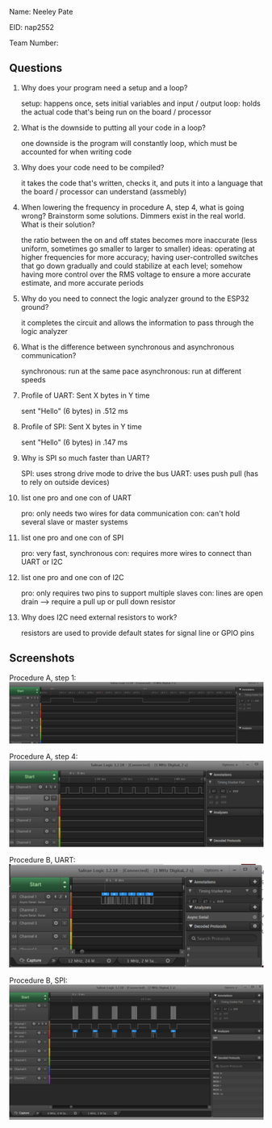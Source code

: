 Name: Neeley Pate

EID: nap2552

Team Number:

## Questions

1. Why does your program need a setup and a loop?

	setup: happens once, sets initial variables and input / output
	loop: holds the actual code that's being run on the board / processor

2. What is the downside to putting all your code in a loop?

    one downside is the program will constantly loop, which must be accounted for when writing code

3. Why does your code need to be compiled?

    it takes the code that's written, checks it, and puts it into a language that the board / processor can understand (assmebly)

4. When lowering the frequency in procedure A, step 4, what is going wrong? Brainstorm some solutions. Dimmers exist in the real world. What is their solution?

	the ratio between the on and off states becomes more inaccurate (less uniform, sometimes go smaller to larger to smaller)
	ideas: operating at higher frequencies for more accuracy; having user-controlled switches that go down gradually and could stabilize at each level;
		somehow having more control over the RMS voltage to ensure a more accurate estimate, and more accurate periods

5. Why do you need to connect the logic analyzer ground to the ESP32 ground?

    it completes the circuit and allows the information to pass through the logic analyzer

6. What is the difference between synchronous and asynchronous communication?

    synchronous: run at the same pace
	asynchronous: run at different speeds

7. Profile of UART: Sent X bytes in Y time 

    sent "Hello" (6 bytes) in .512 ms

8. Profile of SPI: Sent X bytes in Y time

    sent "Hello" (6 bytes) in .147 ms

9. Why is SPI so much faster than UART?

    SPI: uses strong drive mode to drive the bus
	UART: uses push pull (has to rely on outside devices)

10. list one pro and one con of UART

    pro: only needs two wires for data communication
	con: can't hold several slave or master systems

11. list one pro and one con of SPI

    pro: very fast, synchronous
	con: requires more wires to connect than UART or I2C

12. list one pro and one con of I2C

    pro: only requires two pins to support multiple slaves
	con: lines are open drain --> require a pull up or pull down resistor

13. Why does I2C need external resistors to work?

    resistors are used to provide default states for signal line or GPIO pins

## Screenshots

Procedure A, step 1:
![Put path to your image here ->](img/FirstSSLab1FYDE.png)

Procedure A, step 4:
![Put path to your image here ->](img/SecondSS_lab1_FYDE.png)

Procedure B, UART:
![Put path to your image here ->](img/ThirdSS_Lab1.png)

Procedure B, SPI:
![Put path to your image here ->](img/fourthSS_lab1fyde.png)
